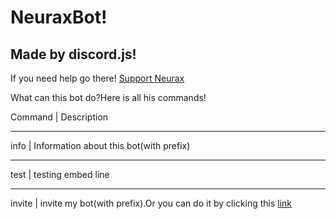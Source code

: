 # NeuraxBot!
## Made by discord.js!


If you need help go there! [Support Neurax](https://invite.gg/dragonforce)

What can this bot do?Here is all his commands!


Command | Description
-------- -----------
info | Information about this bot(with prefix)
----- ---------------
test | testing embed line
----- --------------
invite | invite my bot(with prefix).Or you can do it by clicking this [link](https://discordapp.com/oauth2/authorize?client_id=503253370694402048&scope=bot&permissions=1878392257)

